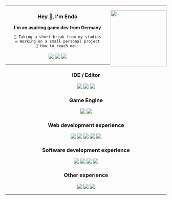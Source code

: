 <hr>

<img align="right" src="https://i.imgur.com/xBjNsr9.png" width=175>

<div align="center">
    <h3>Hey 👋, I'm Endo</h3>
    <p><b>I'm an aspiring game dev from Germany</b></p>
    <code>🏫 Taking a short break from my studies</code><br>
    <code>⚒️ Working on a small personal project</code><br>
    <code>📨 How to reach me: </code><br><br>
    <a href="https://twitter.com/Das3ndo"><img src="https://img.shields.io/badge/Twitter-000000?style=for-the-badge&logo=X&logoColor=white"></a>
    <a href="https://raw.githubusercontent.com/DasEndo/DasEndo/master/discord.txt"><img src="https://img.shields.io/badge/Discord-7289DA?style=for-the-badge&logo=discord&logoColor=white"></a>
    <a href="https://www.instagram.com/das3ndo/"><img src="https://img.shields.io/badge/Instagram-E4405F?style=for-the-badge&logo=instagram&logoColor=white"></a>
</div>

<hr>

<h3 align="center">IDE / Editor</h3>
<div align="center">
    <img src="https://img.shields.io/badge/Rider-black?style=for-the-badge&logo=rider&logoColor=white">
    <img src="https://img.shields.io/badge/IntelliJ-black?style=for-the-badge&logo=intellij-idea&logoColor=white">
    <img src="https://img.shields.io/badge/VS_Code-007ACC?style=for-the-badge&logo=">
</div>

<h3 align="center">Game Engine</h3>
<div align="center">
    <img src="https://img.shields.io/badge/Unreal%20Engine-black?style=for-the-badge&logo=unrealengine&logoColor=white">
    <img src="https://img.shields.io/badge/Unity-white?style=for-the-badge&logo=unity&logoColor=black">
</div>

<h3 align="center">Web development experience</h3>
<div align="center">
    <img src="https://img.shields.io/badge/HTML5-E34F26?style=for-the-badge&logo=html5&logoColor=white">
    <img src="https://img.shields.io/badge/CSS3-1572B6?style=for-the-badge&logo=css3&logoColor=white">
    <img src="https://img.shields.io/badge/JavaScript-323330?style=for-the-badge&logo=javascript&logoColor=F7DF1E">
    <img src="https://img.shields.io/badge/Vue.js-35495E?style=for-the-badge&logo=vue.js&logoColor=4FC08D">
    <img src="https://img.shields.io/badge/PHP-777BB4?style=for-the-badge&logo=php&logoColor=white">
</div>

<h3 align="center">Software development experience</h3>
<div align="center">
    <img src="https://img.shields.io/badge/C%23-239120?style=for-the-badge&logo=c-sharp&logoColor=white">
    <img src="https://img.shields.io/badge/C%2B%2B-00599C?style=for-the-badge&logo=c%2B%2B&logoColor=whit">
    <img src="https://img.shields.io/badge/Java-ED8B00?style=for-the-badge&logo=openjdk&logoColor=white">
    <img src="https://img.shields.io/badge/Kotlin-0095D5?&style=for-the-badge&logo=kotlin&logoColor=white">
</div>

<h3 align="center">Other experience</h3>
<div align="center">
    <img src="https://img.shields.io/badge/Python-14354C?style=for-the-badge&logo=python&logoColor=white">
    <img src="https://img.shields.io/badge/Arduino-00979D?style=for-the-badge&logo=Arduino&logoColor=white">
    <img src="https://img.shields.io/badge/MariaDB-003545?style=for-the-badge&logo=mariadb&logoColor=white">
</div>

<hr>
